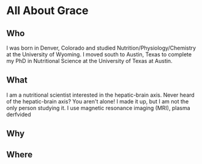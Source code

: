 # All About Grace
## Who
I was born in Denver, Colorado and studied Nutrition/Physiology/Chemistry at the University of Wyoming. I moved south to Austin, Texas to complete my PhD in Nutritional Science at the University of Texas at Austin. 

## What
I am a nutritional scientist interested in the hepatic-brain axis. Never heard of the hepatic-brain axis? You aren't alone! I made it up, but I am not the only person studying it. I use magnetic resonance imaging (MRI), plasma derfvided 

## Why

## Where

<!--stackedit_data:
eyJoaXN0b3J5IjpbMjEwMjk5MTA3MCwtMjA4ODc0NjYxMl19
-->